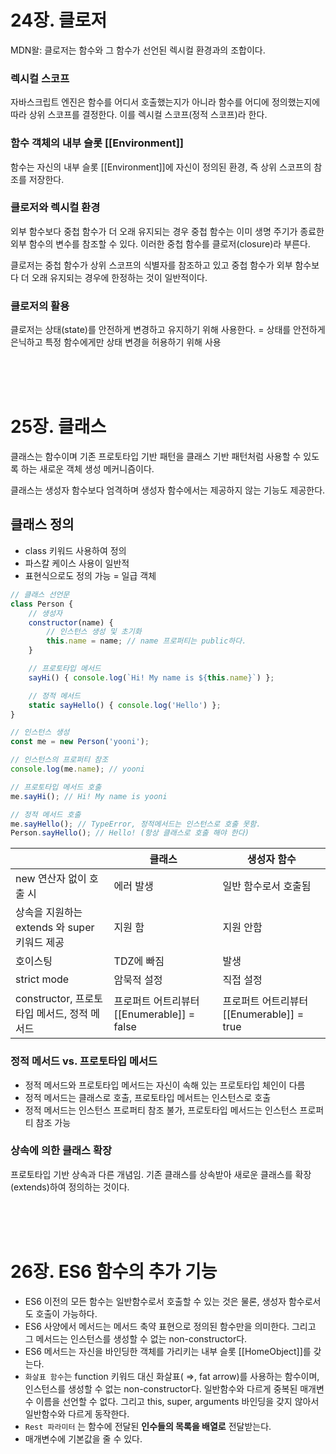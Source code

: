 # 24장. 클로저

MDN왈: 클로저는 함수와 그 함수가 선언된 렉시컬 환경과의 조합이다.

### 렉시컬 스코프

자바스크립트 엔진은 함수를 어디서 호출했는지가 아니라 함수를 어디에 정의했는지에 따라 상위 스코프를 결정한다. 이를 렉시컬 스코프(정적 스코프)라 한다.

### 함수 객체의 내부 슬롯 [[Environment]]

함수는 자신의 내부 슬롯 [[Environment]]에 자신이 정의된 환경, 즉 상위 스코프의 참조를 저장한다.

### 클로저와 렉시컬 환경

외부 함수보다 중첩 함수가 더 오래 유지되는 경우 중첩 함수는 이미 생명 주기가 종료한 외부 함수의 변수를 참조할 수 있다. 이러한 중첩 함수를 클로저(closure)라 부른다.

클로저는 중첩 함수가 상위 스코프의 식별자를 참조하고 있고 중첩 함수가 외부 함수보다 더 오래 유지되는 경우에 한정하는 것이 일반적이다.

### 클로저의 활용

클로저는 상태(state)를 안전하게 변경하고 유지하기 위해 사용한다. = 상태를 안전하게 은닉하고 특정 함수에게만 상태 변경을 허용하기 위해 사용


<br><br><br>

# 25장. 클래스

클래스는 함수이며 기존 프로토타입 기반 패턴을 클래스 기반 패턴처럼 사용할 수 있도록 하는 새로운 객체 생성 메커니즘이다.

클래스는 생성자 함수보다 엄격하며 생성자 함수에서는 제공하지 않는 기능도 제공한다.

## 클래스 정의

- class 키워드 사용하여 정의
- 파스칼 케이스 사용이 일반적
- 표현식으로도 정의 가능 = 일급 객체

```jsx
// 클래스 선언문
class Person {
	// 생성자
	constructor(name) {
		// 인스턴스 생성 및 초기화
		this.name = name; // name 프로퍼티는 public하다.
	}

	// 프로토타입 메서드
	sayHi() { console.log(`Hi! My name is ${this.name}`) };

	// 정적 메서드
	static sayHello() { console.log('Hello') };
}

// 인스턴스 생성
const me = new Person('yooni');

// 인스턴스의 프로퍼티 참조
console.log(me.name); // yooni

// 프로토타입 메서드 호출
me.sayHi(); // Hi! My name is yooni

// 정적 메서드 호출
me.sayHello(); // TypeError, 정적메서드는 인스턴스로 호출 못함.
Person.sayHello(); // Hello! (항상 클래스로 호출 해야 한다)
```

|  | 클래스 | 생성자 함수 |
| --- | --- | --- |
| new 연산자 없이 호출 시 | 에러 발생 | 일반 함수로서 호출됨 |
| 상속을 지원하는 extends 와 super 키워드 제공 | 지원 함 | 지원 안함 |
| 호이스팅 | TDZ에 빠짐 | 발생 |
| strict mode | 암묵적 설정 | 직접 설정 |
| constructor, 프로토타입 메서드, 정적 메서드 | 프로퍼트 어트리뷰터 [[Enumerable]] = false | 프로퍼트 어트리뷰터 [[Enumerable]] = true |

### 정적 메서드 vs. 프로토타입 메서드

- 정적 메서드와 프로토타입 메서드는 자신이 속해 있는 프로토타입 체인이 다름
- 정적 메서드는 클래스로 호출, 프로토타입 메서트는 인스턴스로 호출
- 정적 메서드는 인스턴스 프로퍼티 참조 불가, 프로토타입 메서드는 인스턴스 프로퍼티 참조 가능

### 상속에 의한 클래스 확장

프로토타입 기반 상속과 다른 개념임. 기존 클래스를 상속받아 새로운 클래스를 확장(extends)하여 정의하는 것이다.

<br><br><br>

# 26장. ES6 함수의 추가 기능

- ES6 이전의 모든 함수는 일반함수로서 호출할 수 있는 것은 물론, 생성자 함수로서도 호출이 가능하다.
- ES6 사양에서 메서드는 메서드 축약 표현으로 정의된 함수만을 의미한다. 그리고 그 메서드는 인스턴스를 생성할 수 없는 non-constructor다.
- ES6 메서드는 자신을 바인딩한 객체를 가리키는 내부 슬롯 [[HomeObject]]를 갖는다.
- `화살표 함수`는 function 키워드 대신 화살표( ⇒, fat arrow)를 사용하는 함수이며, 인스턴스를 생성할 수 없는 non-constructor다. 일반함수와 다르게 중복된 매개변수 이름을 선언할 수 없다. 그리고 this, super, arguments 바인딩을 갖지 않아서 일반함수와 다르게 동작한다.
- `Rest 파라미터` 는 함수에 전달된 **인수들의 목록을 배열로** 전달받는다.
- 매개변수에 기본값을 줄 수 있다.
